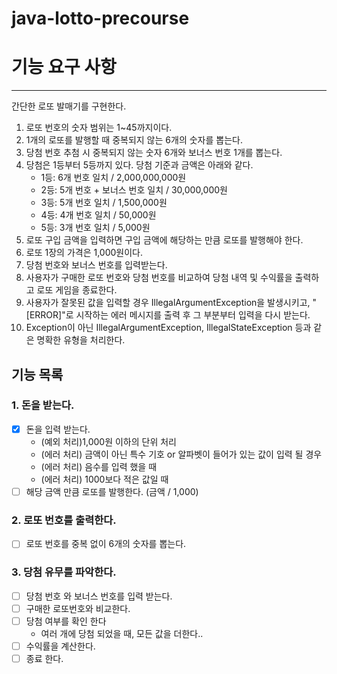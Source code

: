 # java-lotto-precourse

# 기능 요구 사항 
----
간단한 로또 발매기를 구현한다.

1. 로또 번호의 숫자 범위는 1~45까지이다.
2. 1개의 로또를 발행할 때 중복되지 않는 6개의 숫자를 뽑는다.
3. 당첨 번호 추첨 시 중복되지 않는 숫자 6개와 보너스 번호 1개를 뽑는다.
4. 당첨은 1등부터 5등까지 있다. 당첨 기준과 금액은 아래와 같다.
   - 1등: 6개 번호 일치 / 2,000,000,000원
   - 2등: 5개 번호 + 보너스 번호 일치 / 30,000,000원
   - 3등: 5개 번호 일치 / 1,500,000원
   - 4등: 4개 번호 일치 / 50,000원
   - 5등: 3개 번호 일치 / 5,000원 
5. 로또 구입 금액을 입력하면 구입 금액에 해당하는 만큼 로또를 발행해야 한다.
6. 로또 1장의 가격은 1,000원이다.
7. 당첨 번호와 보너스 번호를 입력받는다.
8. 사용자가 구매한 로또 번호와 당첨 번호를 비교하여 당첨 내역 및 수익률을 출력하고 로또 게임을 종료한다.
9. 사용자가 잘못된 값을 입력할 경우 IllegalArgumentException을 발생시키고, "[ERROR]"로 시작하는 에러 메시지를 출력 후 그 부분부터 입력을 다시 받는다.
10. Exception이 아닌 IllegalArgumentException, IllegalStateException 등과 같은 명확한 유형을 처리한다.


## 기능 목록 
### 1. 돈을 받는다. 
- [x] 돈을 입력 받는다. 
  - (예외 처리)1,000원 이하의 단위 처리
  - (에러 처리) 금액이 아닌 특수 기호 or 알파벳이 들어가 있는 값이 입력 될 경우
  - (에러 처리) 음수를 입력 했을 때
  - (에러 처리) 1000보다 적은 값일 때
- [ ] 해당 금액 만큼 로또를 발행한다. (금액 / 1,000)
	
### 2. 로또 번호를 출력한다.
- [ ] 로또 번호를 중복 없이 6개의 숫자를 뽑는다.
### 3. 당첨 유무를 파악한다. 
- [ ] 당첨 번호 와 보너스 번호를 입력 받는다.  
- [ ] 구매한 로또번호와 비교한다.
- [ ] 당첨 여부를 확인 한다
	- 여러 개에 당첨 되었을 때, 모든 값을 더한다..
- [ ] 수익률을 계산한다.
- [ ] 종료 한다.
